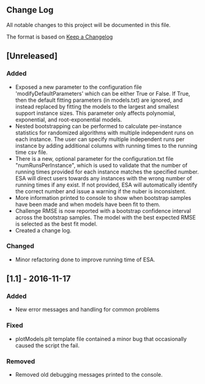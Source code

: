 ## Change Log

All notable changes to this project will be documented in this file.

The format is based on [Keep a Changelog](http://keepachangelog.com/) 

## [Unreleased]

### Added
 - Exposed a new parameter to the configuration file 'modifyDefaultParameters' which can be either True or False. If True, then the default fitting parameters (in models.txt) are ignored, and instead replaced by fitting the models to the largest and smallest support instance sizes. This parameter only affects polynomial, exponential, and root-exponential models.
 - Nested bootstrapping can be performed to calculate per-instance statistics for randomized algorithms with multiple independent runs on each instance.
The user can specify multiple independent runs per instance by adding additional columns with running times to the running time csv file. 
 - There is a new, optional parameter for the configuration.txt file "numRunsPerInstance", which is used to validate that the number of running times provided for each instance matches the specified number. ESA will direct users towards any instances with the wrong number of running times if any exist. If not provided, ESA will automatically identify the correct number and issue a warning if the nuber is inconsistent.
 - More information printed to console to show when bootstrap samples have been made and when models have been fit to them.
 - Challenge RMSE is now reported with a bootstrap confidence interval across the bootstrap samples. The model with the best expected RMSE is selected as the best fit model. 
 - Created a change log.

### Changed
 - Minor refactoring done to improve running time of ESA.


## [1.1] - 2016-11-17

### Added
 - New error messages and handling for common problems

### Fixed
 - plotModels.plt template file contained a minor bug that occasionally caused the script the fail.

### Removed
 - Removed old debugging messages printed to the console.
